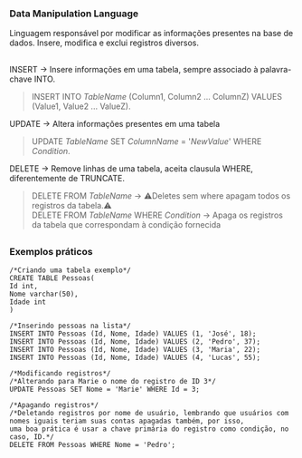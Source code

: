 ### Data Manipulation Language
Linguagem responsável por modificar as informações presentes na base de dados. Insere, modifica e exclui registros diversos.
##


INSERT -> Insere informações em uma tabela, sempre associado à palavra-chave INTO.
>INSERT INTO *TableName* (Column1, Column2 ... ColumnZ) VALUES (Value1, Value2 ... ValueZ).

UPDATE -> Altera informações presentes em uma tabela
>UPDATE *TableName* SET *ColumnName* = '*NewValue*' WHERE *Condition*.

DELETE -> Remove linhas de uma tabela, aceita clausula WHERE, diferentemente de TRUNCATE.
>DELETE FROM *TableName* -> ⚠️Deletes sem where apagam todos os registros da tabela.⚠️<br>
>DELETE FROM *TableName* WHERE *Condition* -> Apaga os registros da tabela que correspondam à condição fornecida

##

### Exemplos práticos

    /*Criando uma tabela exemplo*/
    CREATE TABLE Pessoas(
    Id int,
    Nome varchar(50),
    Idade int
    )

    /*Inserindo pessoas na lista*/
    INSERT INTO Pessoas (Id, Nome, Idade) VALUES (1, 'José', 18);
    INSERT INTO Pessoas (Id, Nome, Idade) VALUES (2, 'Pedro', 37);
    INSERT INTO Pessoas (Id, Nome, Idade) VALUES (3, 'Maria', 22);
    INSERT INTO Pessoas (Id, Nome, Idade) VALUES (4, 'Lucas', 55);

    /*Modificando registros*/
    /*Alterando para Marie o nome do registro de ID 3*/
    UPDATE Pessoas SET Nome = 'Marie' WHERE Id = 3;

    /*Apagando registros*/
    /*Deletando registros por nome de usuário, lembrando que usuários com nomes iguais teriam suas contas apagadas também, por isso, 
    uma boa prática é usar a chave primária do registro como condição, no caso, ID.*/
    DELETE FROM Pessoas WHERE Nome = 'Pedro';
